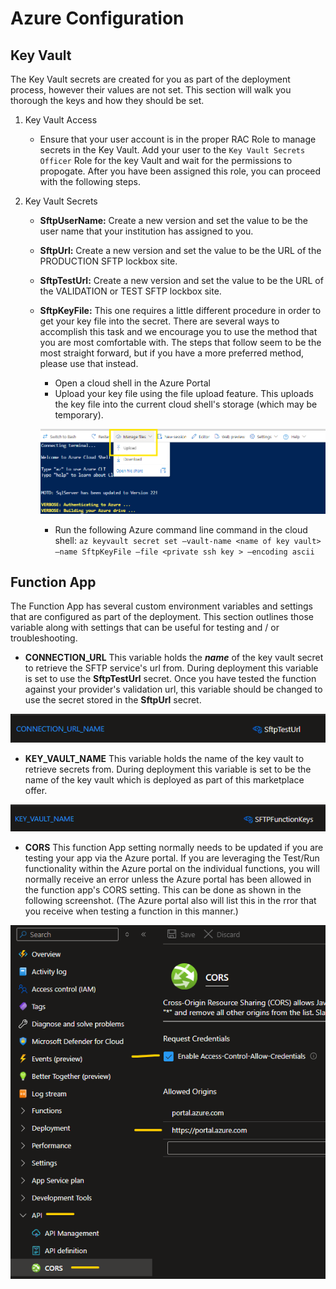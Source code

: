 # Azure Configuration

## Key Vault
The Key Vault secrets are created for you as part of the deployment process, however their values are not set.  This section will walk you thorough the keys and how they should be set.

1. Key Vault Access
   - Ensure that your user account is in the proper RAC Role to manage secrets in the Key Vault.  Add your user to the `Key Vault Secrets Officer` Role for the key Vault and wait for the permissions to propogate.  After you have been assigned this role, you can proceed with the following steps.

2. Key Vault Secrets
   - **SftpUserName:** Create a new version and set the value to be the user name that your institution has assigned to you.
   - **SftpUrl:** Create a new version and set the value to be the URL of the PRODUCTION SFTP lockbox site.
   - **SftpTestUrl:** Create a new version and set the value to be the URL of the VALIDATION or TEST SFTP lockbox site.
   - **SftpKeyFile:** This one requires a little different procedure in order to get your key file into the secret. There are several ways to accomplish this task and we encourage you to use the method that you are most comfortable with.  The steps that follow seem to be the most straight forward, but if you have a more preferred method, please use that instead.

     - Open a cloud shell in the Azure Portal
     - Upload your key file using the file upload feature.  This uploads the key file into the current cloud shell's storage (which may be temporary).

     ![File upload screenshot](/assests/FileUpload.png)

     - Run the following Azure command line command in the cloud shell: `az keyvault secret set –vault-name <name of key vault> –name SftpKeyFile –file <private ssh key > –encoding ascii`

## Function App
The Function App has several custom environment variables and settings that are configured as part of the deployment.  This section outlines those variable along with settings that can be useful for testing and / or troubleshooting.

- **CONNECTION_URL** This variable holds the ***name*** of the key vault secret to retrieve the SFTP service's url from.  During deployment this variable is set to use the **SftpTestUrl** secret.  Once you have tested the function against your provider's validation url, this variable should be changed to use the secret stored in the **SftpUrl** secret.

![Connection Url variable screenshot](/assests/Connection_url.png)

-  **KEY_VAULT_NAME** This variable holds the name of the key vault to retrieve secrets from.  During deployment this variable is set to be the name of the key vault which is deployed as part of this marketplace offer.

![Key vault name screenshot](/assests/Key_vault_name.png)

- **CORS** This function App setting normally needs to be updated if you are testing your app via the Azure portal.  If you are leveraging the Test/Run functionality within the Azure portal on the individual functions, you will normally receive an error unless the Azure portal has been allowed in the function app's CORS setting.  This can be done as shown in the following screenshot.  (The Azure portal also will list this in the rror that you receive when testing a function in this manner.)

![Cors setting screenshot](/assests/CORS_Setting.png)

